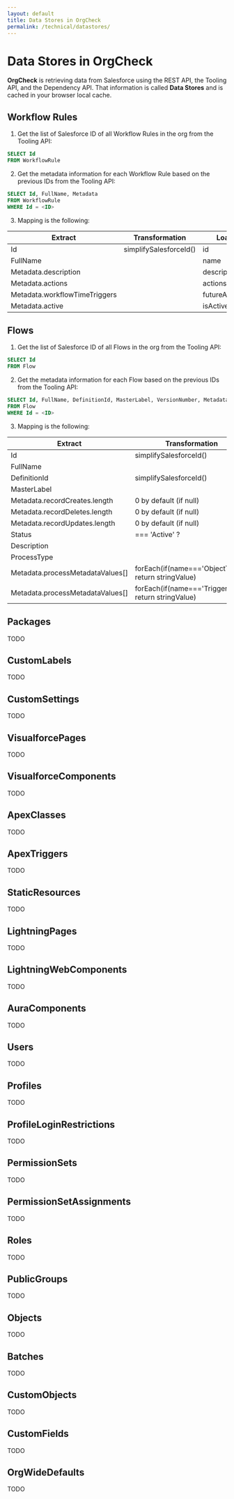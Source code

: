 ```yaml
---
layout: default
title: Data Stores in OrgCheck  
permalink: /technical/datastores/
---
```


# Data Stores in OrgCheck

**OrgCheck** is retrieving data from Salesforce using the REST API, the Tooling API, and the Dependency API.
That information is called **Data Stores** and is cached in your browser local cache.

## Workflow Rules

1. Get the list of Salesforce ID of all Workflow Rules in the org from the Tooling API:
```SQL
SELECT Id
FROM WorkflowRule
```

2. Get the metadata information for each Workflow Rule based on the previous IDs from the Tooling API:
```SQL
SELECT Id, FullName, Metadata 
FROM WorkflowRule 
WHERE Id = <ID>
```

3. Mapping is the following:

| Extract                       | Transformation         | Load          |
| ----------------------------- | ---------------------- | ------------- |
| Id                            | simplifySalesforceId() | id            |
| FullName                      |                        | name          |
| Metadata.description          |                        | description   |
| Metadata.actions              |                        | actions       |
| Metadata.workflowTimeTriggers |                        | futureActions |
| Metadata.active               |                        | isActive      |


## Flows

1. Get the list of Salesforce ID of all Flows in the org from the Tooling API:
```SQL
SELECT Id
FROM Flow
```

2. Get the metadata information for each Flow based on the previous IDs from the Tooling API:
```SQL
SELECT Id, FullName, DefinitionId, MasterLabel, VersionNumber, Metadata, Status, Description, ProcessType 
FROM Flow 
WHERE Id = <ID>
```

3. Mapping is the following:

| Extract                          | Transformation                                       | Load           |
| -------------------------------- | ---------------------------------------------------- | -------------- |
| Id                               | simplifySalesforceId()                               | id             |
| FullName                         |                                                      | name           |
| DefinitionId                     | simplifySalesforceId()                               | definitionId   |
| MasterLabel                      |                                                      | definitionName |
| Metadata.recordCreates.length    | 0 by default (if null)                               | dmlCreates     |
| Metadata.recordDeletes.length    | 0 by default (if null)                               | dmlDeletes     |
| Metadata.recordUpdates.length    | 0 by default (if null)                               | dmlUpdates     |
| Status                           | === 'Active' ?                                       | isActive       |
| Description                      |                                                      | description    |
| ProcessType                      |                                                      | type           |
| Metadata.processMetadataValues[] | forEach(if(name==='ObjectType') return stringValue)  | sobject        |
| Metadata.processMetadataValues[] | forEach(if(name==='TriggerType') return stringValue) | triggerType    |


## Packages
TODO

## CustomLabels
TODO

## CustomSettings
TODO

## VisualforcePages
TODO

## VisualforceComponents
TODO

## ApexClasses
TODO

## ApexTriggers
TODO

## StaticResources
TODO

## LightningPages
TODO

## LightningWebComponents
TODO

## AuraComponents
TODO

## Users
TODO

## Profiles
TODO

## ProfileLoginRestrictions
TODO

## PermissionSets
TODO

## PermissionSetAssignments
TODO

## Roles
TODO

## PublicGroups
TODO

## Objects
TODO

## Batches
TODO

## CustomObjects
TODO

## CustomFields
TODO

## OrgWideDefaults
TODO
